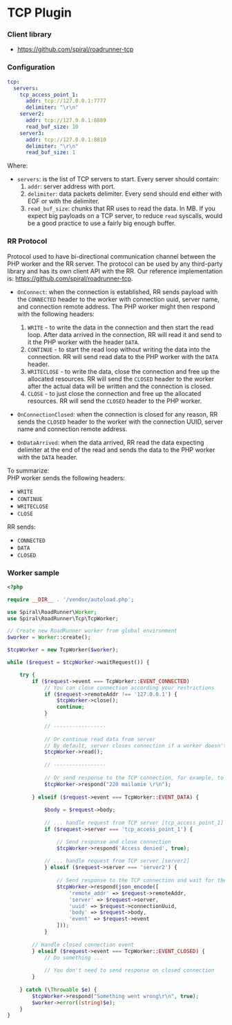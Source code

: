 # TCP Plugin

### Client library
- https://github.com/spiral/roadrunner-tcp

### Configuration

```yaml
tcp:
  servers:
    tcp_access_point_1:
      addr: tcp://127.0.0.1:7777
      delimiter: "\r\n"
    server2:
      addr: tcp://127.0.0.1:8889
      read_buf_size: 10
    server3:
      addr: tcp://127.0.0.1:8810
      delimiter: "\r\n"
      read_buf_size: 1
```

Where:
- `servers`: is the list of TCP servers to start. Every server should contain:
  1. `addr`: server address with port.
  2. `delimiter`: data packets delimiter. Every send should end either with EOF or with the delimiter.
  3. `read_buf_size`: chunks that RR uses to read the data. In MB. If you expect big payloads on a TCP server, to reduce `read` syscalls, would be a good practice to use a fairly big enough buffer.

### RR Protocol

Protocol used to have bi-directional communication channel between the PHP worker and the RR server. The protocol can be used by any third-party library and has its own client API with the RR. Our reference implementation is: https://github.com/spiral/roadrunner-tcp.

- `OnConnect`: when the connection is established, RR sends payload with the `CONNECTED` header to the worker with connection uuid, server name, and connection remote address. The PHP worker might then respond with the following headers:
  1. `WRITE` - to write the data in the connection and then start the read loop. After data arrived in the connection, RR will read it and send to it the PHP worker with the header `DATA`. 
  2. `CONTINUE` - to start the read loop without writing the data into the connection. RR will send read data to the PHP worker with the `DATA` header.
  3. `WRITECLOSE` - to write the data, close the connection and free up the allocated resources. RR will send the `CLOSED` header to the worker after the actual data will be written and the connection is closed.
  4. `CLOSE` - to just close the connection and free up the allocated resources. RR will send the `CLOSED` header to the PHP worker.

- `OnConnectionClosed`: when the connection is closed for any reason, RR sends the `CLOSED` header to the worker with the connection UUID, server name and connection remote address.
- `OnDataArrived`: when the data arrived, RR read the data expecting delimiter at the end of the read and sends the data to the PHP worker with the `DATA` header.

To summarize:   
PHP worker sends the following headers:
- `WRITE`
- `CONTINUE`
- `WRITECLOSE`
- `CLOSE`

RR sends:
- `CONNECTED`
- `DATA`
- `CLOSED`


### Worker sample

```php
<?php

require __DIR__ . '/vendor/autoload.php';

use Spiral\RoadRunner\Worker;
use Spiral\RoadRunner\Tcp\TcpWorker;

// Create new RoadRunner worker from global environment
$worker = Worker::create();

$tcpWorker = new TcpWorker($worker);

while ($request = $tcpWorker->waitRequest()) {

    try {
        if ($request->event === TcpWorker::EVENT_CONNECTED) 
            // You can close connection according your restrictions
            if ($request->remoteAddr !== '127.0.0.1') {
                $tcpWorker->close();
                continue;
            }
            
            // -----------------
            
            // Or continue read data from server
            // By default, server closes connection if a worker doesn't send CONTINUE response 
            $tcpWorker->read();
            
            // -----------------
            
            // Or send response to the TCP connection, for example, to the SMTP client
            $tcpWorker->respond("220 mailamie \r\n");
            
        } elseif ($request->event === TcpWorker::EVENT_DATA) {
                   
            $body = $request->body;
            
            // ... handle request from TCP server [tcp_access_point_1]
            if ($request->server === 'tcp_access_point_1') {

                // Send response and close connection
                $tcpWorker->respond('Access denied', true);
               
            // ... handle request from TCP server [server2] 
            } elseif ($request->server === 'server2') {
                
                // Send response to the TCP connection and wait for the next request
                $tcpWorker->respond(json_encode([
                    'remote_addr' => $request->remoteAddr,
                    'server' => $request->server,
                    'uuid' => $request->connectionUuid,
                    'body' => $request->body,
                    'event' => $request->event
                ]));
            }
           
        // Handle closed connection event 
        } elseif ($request->event === TcpWorker::EVENT_CLOSED) {
            // Do something ...
            
            // You don't need to send response on closed connection
        }
        
    } catch (\Throwable $e) {
        $tcpWorker->respond("Something went wrong\r\n", true);
        $worker->error((string)$e);
    }
}
```